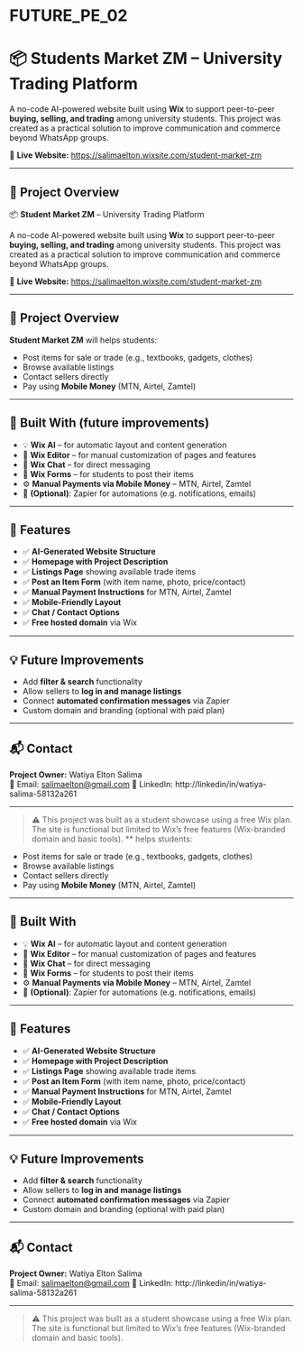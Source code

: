 # FUTURE_PE_02

# 📦 Students Market ZM – University Trading Platform

A no-code AI-powered website built using **Wix** to support peer-to-peer **buying, selling, and trading** among university students. This project was created as a practical solution to improve communication and commerce beyond WhatsApp groups.

🔗 **Live Website:** https://salimaelton.wixsite.com/student-market-zm

---

## 🚀 Project Overview

📦 **Student Market ZM** – University Trading Platform

A no-code AI-powered website built using **Wix** to support peer-to-peer **buying, selling, and trading** among university students. This project was created as a practical solution to improve communication and commerce beyond WhatsApp groups.

🔗 **Live Website:** https://salimaelton.wixsite.com/student-market-zm

---

## 🚀 Project Overview

**Student Market ZM** will helps students:
- Post items for sale or trade (e.g., textbooks, gadgets, clothes)
- Browse available listings
- Contact sellers directly
- Pay using **Mobile Money** (MTN, Airtel, Zamtel)

---

## 🧠 Built With (future improvements) 

- 💡 **Wix AI** – for automatic layout and content generation
- 🧱 **Wix Editor** – for manual customization of pages and features
- 💬 **Wix Chat** – for direct messaging
- 📝 **Wix Forms** – for students to post their items
- ⚙️ **Manual Payments via Mobile Money** – MTN, Airtel, Zamtel
- 🔄 **(Optional)**: Zapier for automations (e.g. notifications, emails)

---

## 📄 Features

- ✅ **AI-Generated Website Structure**
- ✅ **Homepage with Project Description**
- ✅ **Listings Page** showing available trade items
- ✅ **Post an Item Form** (with item name, photo, price/contact)
- ✅ **Manual Payment Instructions** for MTN, Airtel, Zamtel
- ✅ **Mobile-Friendly Layout**
- ✅ **Chat / Contact Options**
- ✅ **Free hosted domain** via Wix

---

## 💡 Future Improvements

- Add **filter & search** functionality
- Allow sellers to **log in and manage listings**
- Connect **automated confirmation messages** via Zapier
- Custom domain and branding (optional with paid plan)

---

## 📬 Contact

**Project Owner:** Watiya Elton Salima  
📧 Email: salimaelton@gmail.com 
🔗 LinkedIn: http://linkedin/in/watiya-salima-58132a261

---

> ⚠️ This project was built as a student showcase using a free Wix plan. The site is functional but limited to Wix’s free features (Wix-branded domain and basic tools).
** helps students:
- Post items for sale or trade (e.g., textbooks, gadgets, clothes)
- Browse available listings
- Contact sellers directly
- Pay using **Mobile Money** (MTN, Airtel, Zamtel)

---

## 🧠 Built With

- 💡 **Wix AI** – for automatic layout and content generation
- 🧱 **Wix Editor** – for manual customization of pages and features
- 💬 **Wix Chat** – for direct messaging
- 📝 **Wix Forms** – for students to post their items
- ⚙️ **Manual Payments via Mobile Money** – MTN, Airtel, Zamtel
- 🔄 **(Optional)**: Zapier for automations (e.g. notifications, emails)

---

## 📄 Features

- ✅ **AI-Generated Website Structure**
- ✅ **Homepage with Project Description**
- ✅ **Listings Page** showing available trade items
- ✅ **Post an Item Form** (with item name, photo, price/contact)
- ✅ **Manual Payment Instructions** for MTN, Airtel, Zamtel
- ✅ **Mobile-Friendly Layout**
- ✅ **Chat / Contact Options**
- ✅ **Free hosted domain** via Wix

---

## 💡 Future Improvements

- Add **filter & search** functionality
- Allow sellers to **log in and manage listings**
- Connect **automated confirmation messages** via Zapier
- Custom domain and branding (optional with paid plan)

---

## 📬 Contact

**Project Owner:** Watiya Elton Salima  
📧 Email: salimaelton@gmail.com 
🔗 LinkedIn: http://linkedin/in/watiya-salima-58132a261

---

> ⚠️ This project was built as a student showcase using a free Wix plan. The site is functional but limited to Wix’s free features (Wix-branded domain and basic tools).
